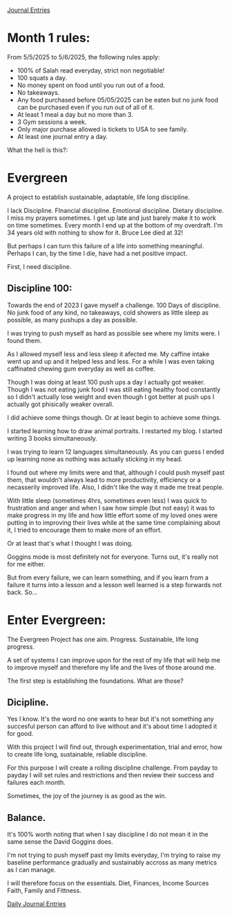 [Journal Entries](journal/index.html)


# Month 1 rules:

From 5/5/2025 to 5/6/2025, the following rules apply:

* 100% of Salah read everyday, strict non negotiable!
* 100 squats a day.
* No money spent on food until you run out of a food.
* No takeaways.
* Any food purchased before 05/05/2025 can be eaten but no junk food can be purchased even if you run out of all of it.
* At least 1 meal a day but no more than 3.
* 3 Gym sessions a week.
* Only major purchase allowed is tickets to USA to see family.
* At least one journal entry a day.

What the hell is this?:

# Evergreen

A project to establish sustainable, adaptable, life long discipline.

I lack Discipline. FInancial discipline. Emotional discipline. Dietary discipline. I miss my prayers sometimes. I get up late and just barely make it to work on time sometimes. Every month I end up at the bottom of my overdraft. I'm 34 years old with nothing to show for it. Bruce Lee died at 32!

But perhaps I can turn this failure of a life into something meaningful. Perhaps I can, by the time I die, have had a net positive impact.

First, I need discipline.

## Discipline 100:

Towards the end of 2023 I gave myself a challenge. 100 Days of discipline. No junk food of any kind, no takeaways, cold showers as little sleep as possible, as many pushups a day as possible.

I was trying to push myself as hard as possible see where my limits were. I found them.

As I allowed myself less and less sleep it afected me. My caffine intake went up and up and it helped less and less. For a while I was even taking caffinated chewing gum everyday as well as coffee.

Though I was doing at least 100 push ups a day I actually got weaker. Though I was not eating junk food I was still eating healthy food constantly so I didn't actually lose weight and even though I got better at push ups I actually got phisically weaker overall.

I did achieve some things though. Or at least begin to achieve some things.

I started learning how to draw animal portraits. I restarted my blog. I started writing 3 books simultaneously.

I was trying to learn 12 languages simultaneously. As you can guess I ended up learning none as nothing was actually sticking in my head.

I found out where my limits were and that, although I could push myself past them, that wouldn't always lead to more productivity, efficiency or a necasserily improved life. Also, I didn't like the way it made me treat people.

With little sleep (sometimes 4hrs, sometimes even less) I was quick to frustration and anger and when I saw how simple (but not easy) it was to make progress in my life and how little effort some of my loved ones were putting in to improving their lives while at the same time complaining about it, I tried to encourage them to make more of an effort.

Or at least that's what I thought I was doing.

Goggins mode is most definitely not for everyone. Turns out, it's really not for me either.

But from every failure, we can learn something, and if you learn from a failure it turns into a lesson and a lesson well learned is a step forwards not back. So...

# Enter Evergreen:

The Evergreen Project has one aim. Progress. Sustainable, life long progress.

A set of systems I can improve upon for the rest of my life that will help me to improve myself and therefore my life and the lives of those around me.

The first step is establishing the foundations. What are those?

## Dicipline.

Yes I know. It's the word no one wants to hear but it's not something any succesful person can afford to live without and it's about time I adopted it for good.

With this project I will find out, through experimentation, trial and error, how to create life long, sustainable, reliable discipline.

For this purpose I will create a rolling discipline challenge. From payday to payday I will set rules and restrictions and then review their success and failures each month.

Sometimes, the joy of the journey is as good as the win.

## Balance.

It's 100% worth noting that when I say discipline I do not mean it in the same sense the David Goggins does.

I'm not trying to push myself past my limits everyday, I'm trying to raise my baseline performance gradually and sustainably accross as many metrics as I can manage.

I will therefore focus on the essentials. Diet, Finances, Income Sources Faith, Family and Fittness.








[Daily Journal Entries](journal/index.html)
